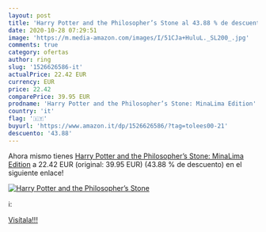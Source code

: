```yaml
---
layout: post
title: 'Harry Potter and the Philosopher’s Stone al 43.88 % de descuento'
date: 2020-10-28 07:29:51
image: 'https://m.media-amazon.com/images/I/51CJa+HuluL._SL200_.jpg'
comments: true
category: ofertas
author: ring
slug: '1526626586-it'
actualPrice: 22.42 EUR
currency: EUR
price: 22.42
comparePrice: 39.95 EUR
prodname: 'Harry Potter and the Philosopher’s Stone: MinaLima Edition'
country: 'it'
flag: '🇮🇹'
buyurl: 'https://www.amazon.it/dp/1526626586/?tag=tolees00-21'
descuento: '43.88'
---
```


Ahora mismo tienes [Harry Potter and the Philosopher’s Stone: MinaLima Edition](https://www.amazon.it/dp/1526626586/?tag=tolees00-21) a 22.42 EUR (original: 39.95 EUR) (43.88 %  de descuento) en el siguiente enlace!

[![Harry Potter and the Philosopher’s Stone](https://m.media-amazon.com/images/I/51CJa+HuluL._SL200_.jpg)](https://www.amazon.it/dp/1526626586/?tag=tolees00-21)

ℹ️:


[Visítala!!!](https://www.amazon.it/dp/1526626586/?tag=tolees00-21)
